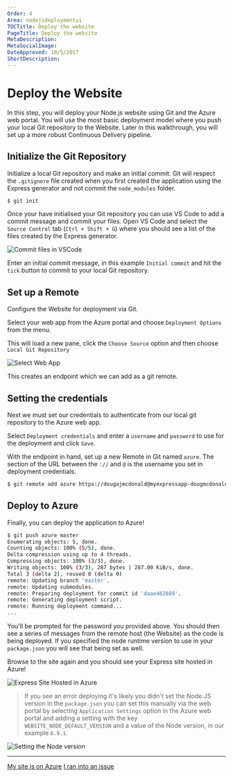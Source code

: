 ```yaml
---
Order: 4
Area: nodejsdeploymentui
TOCTitle: Deploy the website
PageTitle: Deploy the website
MetaDescription:
MetaSocialImage:
DateApproved: 10/5/2017
ShortDescription:
---
```

# Deploy the Website

In this step, you will deploy your Node.js website using Git and the Azure web portal. You will use the most basic deployment model where you push your local Git repository to the Website. Later in this walkthrough, you will set up a more robust Continuous Delivery pipeline.

## Initialize the Git Repository

Initialize a local Git repository and make an initial commit. Git will respect the `.gitignore` file created when you first created the application using the Express generator and not commit the `node_modules` folder.

```bash
$ git init
```

Once your have initialised your Git repository you can use VS Code to add a commit message and commit your files. Open VS Code and select the `Source Control` tab (`Ctrl + Shift + G`) where you should see a list of the files created by the Express generator.

![Commit files in VSCode](images/nodejs-deployment-ui/commitinvscode.png)

Enter an initial commit message, in this example `Initial commit` and hit the `tick` button to commit to your local Git repository.

## Set up a Remote

Configure the Website for deployment via Git.

Select your web app from the Azure portal and choose `Deployment Options` from the menu.

This will load a new pane, click the `Choose Source` option and then choose `Local Git Repository`

![Select Web App](images/nodejs-deployment-ui/localgitrepo.png)

This creates an endpoint which we can add as a git remote.

## Setting the credentials

Next we must set our credentials to authenticate from our local git repository to the Azure web app.

Select `Deployment credentials` and enter a `username` and `password` to use for the deployment and click `Save`.

With the endpoint in hand, set up a new Remote in Git named `azure`. The section of the URL between the `://` and `@` is the username you set in deployment credentials.

```bash
$ git remote add azure https://dougajmcdonald@myexpressapp-dougmcdonald.scm.azurewebsites.net/myExpressApp-dougmcdonald.git
```

## Deploy to Azure

Finally, you can deploy the application to Azure!

```bash
$ git push azure master
Enumerating objects: 5, done.
Counting objects: 100% (5/5), done.
Delta compression using up to 4 threads.
Compressing objects: 100% (3/3), done.
Writing objects: 100% (3/3), 287 bytes | 287.00 KiB/s, done.
Total 3 (delta 2), reused 0 (delta 0)
remote: Updating branch 'master'.
remote: Updating submodules.
remote: Preparing deployment for commit id 'daae462889'.
remote: Generating deployment script.
remote: Running deployment command...
...
```

You'll be prompted for the password you provided above. You should then see a series of messages from the remote host (the Website) as the code is being deployed. If you specified the node runtime version to use in your `package.json` you will see that being set as well.

Browse to the site again and you should see your Express site hosted in Azure!

![Express Site Hosted in Azure](images/nodejs-deployment/expressinazure.png)

> If you see an error deploying it's likely you didn't set the Node.JS version in the `package.json` you can set this manually via the web portal by selecting `Application Settings` option in the Azure web portal and adding a setting with the key `WEBSITE_NODE_DEFAULT_VERSION` and a value of the Node version, in our example `6.9.1`.

![Setting the Node version](images/nodejs-deployment/setnodeversion.png)

----

<a class="tutorial-next-btn" href="/tutorials/nodejs-deployment-ui/publishing-changes">My site is on Azure</a> <a class="tutorial-feedback-btn" onclick="reportIssue('node-deployment-ui', 'deploy-website')" href="javascript:void(0)">I ran into an issue</a>